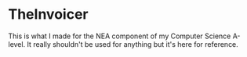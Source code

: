 # TheInvoicer

This is what I made for the NEA component of my Computer Science A-level. It really shouldn't be used for anything but it's here for reference.
